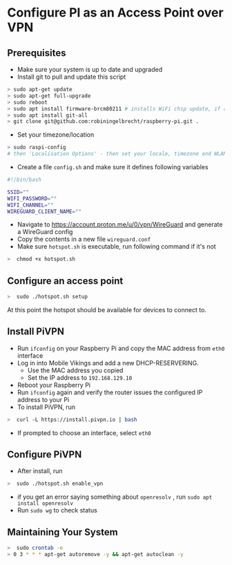 # Configure PI as an Access Point over VPN

## Prerequisites

* Make sure your system is up to date and upgraded
* Install git to pull and update this script

```bash
> sudo apt-get update
> sudo apt-get full-upgrade
> sudo reboot
> sudo apt install firmware-brcm80211 # installs WiFi chip update, if any
> sudo apt install git-all
> git clone git@github.com:robiningelbrecht/raspberry-pi.git .
```

* Set your timezone/location
  
```bash
> sudo raspi-config
# then 'Localisation Options' - then set your locale, timezone and WLAN country.
```

* Create a file `config.sh` and make sure it defines following variables

```bash
#!/bin/bash

SSID=""
WIFI_PASSWORD=""
WIFI_CHANNEL=""
WIREGUARD_CLIENT_NAME=""
```

* Navigate to https://account.proton.me/u/0/vpn/WireGuard and generate a WireGuard config
* Copy the contents in a new file  `wireguard.conf`
* Make sure `hotspot.sh` is executable, run following command if it's not

```bash
>  chmod +x hotspot.sh
```

## Configure an access point

```bash
>  sudo ./hotspot.sh setup
```
At this point the hotspot should be available for devices to connect to.

## Install PiVPN 

* Run `ifconfig` on your Raspberry Pi and copy the MAC address from `eth0` interface
* Log in into Mobile Vikings and add a new DHCP-RESERVERING.
  * Use the MAC address you copied
  * Set the IP address to `192.168.129.10`
* Reboot your Raspberry Pi
* Run `ifconfig` again and verify the router issues the configured IP address to your Pi
* To install PiVPN, run
```bash
>  curl -L https://install.pivpn.io | bash
```

* If prompted to choose an interface, select `eth0`

## Configure PiVPN

* After install, run

```bash
>  sudo ./hotspot.sh enable_vpn
```

* if you get an error saying something about `openresolv` , run `sudo apt install openresolv`
* Run `sudo wg` to check status

## Maintaining Your System

```bash
>  sudo crontab -e
> 0 3 * * * apt-get autoremove -y && apt-get autoclean -y
```
